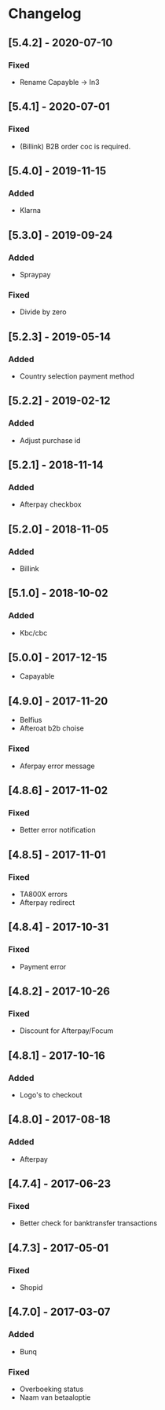 # Changelog  

## [5.4.2] - 2020-07-10
### Fixed  
- Rename Capayble -> In3  

## [5.4.1] - 2020-07-01
### Fixed  
- (Billink) B2B order coc is required.  

## [5.4.0] - 2019-11-15
### Added  
- Klarna  

## [5.3.0] - 2019-09-24
### Added  
- Spraypay  

### Fixed  
- Divide by zero  

## [5.2.3] - 2019-05-14
### Added  
- Country selection payment method  

## [5.2.2] - 2019-02-12
### Added  
- Adjust purchase id  

## [5.2.1] - 2018-11-14
### Added  
- Afterpay checkbox  

## [5.2.0] - 2018-11-05
### Added  
- Billink  

## [5.1.0] - 2018-10-02
### Added  
- Kbc/cbc  

## [5.0.0] - 2017-12-15
- Capayable  

## [4.9.0] - 2017-11-20
- Belfius  
- Afteroat b2b choise  

### Fixed  
- Aferpay error message  

## [4.8.6] - 2017-11-02
### Fixed  
- Better error notification  

## [4.8.5] - 2017-11-01
### Fixed  
- TA800X errors  
- Afterpay redirect  

## [4.8.4] - 2017-10-31
### Fixed  
- Payment error  

## [4.8.2] - 2017-10-26
### Fixed  
- Discount for Afterpay/Focum  

## [4.8.1] - 2017-10-16
### Added  
- Logo's to checkout  

## [4.8.0] - 2017-08-18
### Added  
- Afterpay  

## [4.7.4] - 2017-06-23
### Fixed  
- Better check for banktransfer transactions  

## [4.7.3] - 2017-05-01
### Fixed  
- Shopid  

## [4.7.0] - 2017-03-07
### Added  
- Bunq  

### Fixed  
- Overboeking status  
- Naam van betaaloptie  
